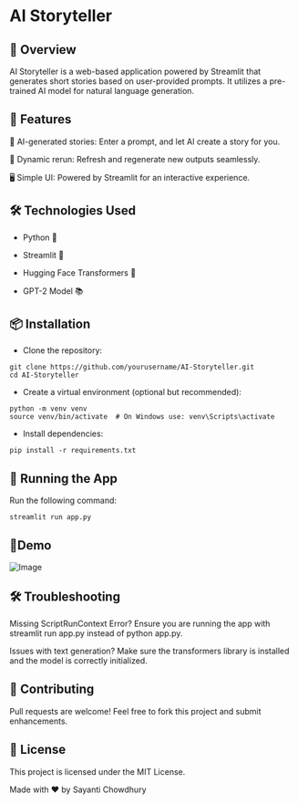 # AI Storyteller

## 🚀 Overview

AI Storyteller is a web-based application powered by Streamlit that generates short stories based on user-provided prompts. It utilizes a pre-trained AI model for natural language generation.

## 🎯 Features

📜 AI-generated stories: Enter a prompt, and let AI create a story for you.

🔄 Dynamic rerun: Refresh and regenerate new outputs seamlessly.

🖥️ Simple UI: Powered by Streamlit for an interactive experience.

## 🛠️ Technologies Used

- Python 🐍

- Streamlit 🎨

- Hugging Face Transformers 🤖

- GPT-2 Model 📚

## 📦 Installation

- Clone the repository:
```
git clone https://github.com/yourusername/AI-Storyteller.git
cd AI-Storyteller
```

- Create a virtual environment (optional but recommended):
```
python -m venv venv
source venv/bin/activate  # On Windows use: venv\Scripts\activate
```
- Install dependencies:
```
pip install -r requirements.txt
```
## 🚀 Running the App

Run the following command:
```
streamlit run app.py
```
## 📌Demo
![Image](https://github.com/user-attachments/assets/d1234272-df9a-43ea-8fec-57fba2dcaf8c)
## 🛠 Troubleshooting

Missing ScriptRunContext Error? Ensure you are running the app with streamlit run app.py instead of python app.py.

Issues with text generation? Make sure the transformers library is installed and the model is correctly initialized.

## 🤝 Contributing

Pull requests are welcome! Feel free to fork this project and submit enhancements.

## 📜 License

This project is licensed under the MIT License.

Made with ❤️ by Sayanti Chowdhury

